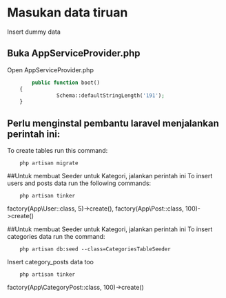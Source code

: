 # Masukan data tiruan
Insert dummy data

## Buka AppServiceProvider.php
Open AppServiceProvider.php
```php
		public function boot()
    {
				Schema::defaultStringLength('191');
    }
```
## Perlu menginstal pembantu laravel menjalankan perintah ini:
To create tables run this command:
```composer
	php artisan migrate
```

##Untuk membuat Seeder untuk Kategori, jalankan perintah ini
To insert users and posts data run the following commands:
```composer
	php artisan tinker
```
factory(App\User::class, 5)->create(), factory(App\Post::class, 100)->create()

##Untuk membuat Seeder untuk Kategori, jalankan perintah ini
To insert categories data run the command:
```composer
	php artisan db:seed --class=CategoriesTableSeeder
```

Insert category_posts data too
```composer
	php artisan tinker
```
factory(App\CategoryPost::class, 100)->create()
